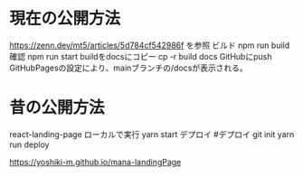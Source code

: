 # 現在の公開方法
https://zenn.dev/mt5/articles/5d784cf542986f
を参照
ビルド
npm run build
確認
npm run start
buildをdocsにコピー
cp -r build docs
GitHubにpush
GitHubPagesの設定により、mainブランチの/docsが表示される。

# 昔の公開方法
react-landing-page
ローカルで実行
yarn start
デプロイ
#デプロイ
git init
yarn run deploy 

https://yoshiki-m.github.io/mana-landingPage
